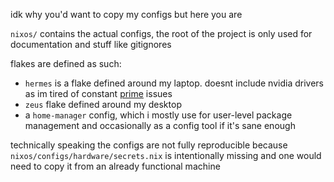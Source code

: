 idk why you'd want to copy my configs but here you are 

`nixos/` contains the actual configs, the root of the project is only used for documentation and stuff like gitignores 

flakes are defined as such:
 - `hermes` is a flake defined around my laptop. doesnt include nvidia drivers as im tired of constant [prime](https://wiki.archlinux.org/title/PRIME) issues
 - `zeus` flake defined around my desktop
 - a `home-manager` config, which i mostly use for user-level package management and occasionally as a config tool if it's sane enough 

technically speaking the configs are not fully reproducible because `nixos/configs/hardware/secrets.nix` is intentionally missing and one would need to copy it from an already functional machine
